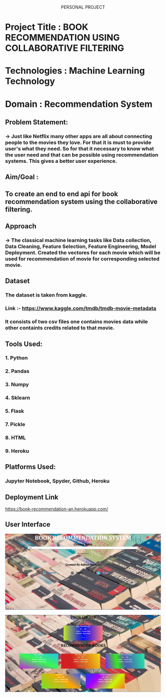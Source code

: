 <p align="center" >
    PERSONAL PROJECT
  </p>

# Project Title : BOOK RECOMMENDATION USING COLLABORATIVE FILTERING
# Technologies : Machine Learning Technology
# Domain : Recommendation System




## Problem Statement:
### -> Just like Netflix many other apps are all about connecting people to the movies they love. For that it is must to provide user's what they need. So for that it necessary to know what the user need and that can be possible using recommendation systems. This gives a better user experience.

## Aim/Goal :
## To create an end to end api for book recommendation system using the collaborative filtering.

## Approach
### -> The classical machine learning tasks like Data collection, Data Cleaning, Feature Selection, Feature Engineering, Model Deployment. Created the vectores for each movie which will be used for recommendation of movie for corresponding selected movie.

## Dataset
### The dataset is taken from kaggle.
### Link :- https://www.kaggle.com/tmdb/tmdb-movie-metadata
### It consists of two csv files one contains movies data while other containts credits related to that movie.






## Tools Used:
### 1. Python 
### 2. Pandas
### 3. Numpy
### 4. Sklearn
### 5. Flask
### 7. Pickle
### 8. HTML
### 9. Heroku




## Platforms Used:
### Jupyter Notebook, Spyder, Github, Heroku


## Deployment Link
https://book-recommendation-an.herokuapp.com/


## User Interface
![](https://github.com/adityanaranje/BOOK-RECOMMENDER/blob/main/static/book1.jpg)

![](https://github.com/adityanaranje/BOOK-RECOMMENDER/blob/main/static/book2.jpg)
